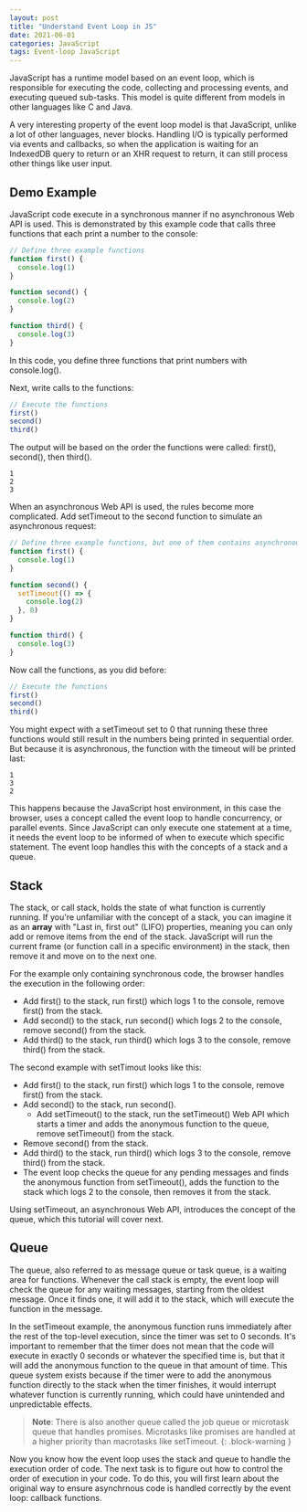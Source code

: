 ```yaml
---
layout: post
title: "Understand Event Loop in JS"
date: 2021-06-01
categories: JavaScript
tags: Event-loop JavaScript
---
```


JavaScript has a runtime model based on an event loop, which is responsible for executing the code, collecting and processing events, and executing queued sub-tasks. This model is quite different from models in other languages like C and Java.

A very interesting property of the event loop model is that JavaScript, unlike a lot of other languages, never blocks. Handling I/O is typically performed via events and callbacks, so when the application is waiting for an IndexedDB query to return or an XHR request to return, it can still process other things like user input.

## Demo Example

JavaScript code execute in a synchronous manner if no asynchronous Web API is used. This is demonstrated by this example code that calls three functions that each print a number to the console:
```javascript
// Define three example functions
function first() {
  console.log(1)
}

function second() {
  console.log(2)
}

function third() {
  console.log(3)
}
```
In this code, you define three functions that print numbers with console.log().

Next, write calls to the functions:

```javascript
// Execute the functions
first()
second()
third()
```
The output will be based on the order the functions were called: first(), second(), then third().
```
1
2
3
```
When an asynchronous Web API is used, the rules become more complicated.
Add setTimeout to the second function to simulate an asynchronous request:
```javascript
// Define three example functions, but one of them contains asynchronous code
function first() {
  console.log(1)
}

function second() {
  setTimeout(() => {
    console.log(2)
  }, 0)
}

function third() {
  console.log(3)
}
```

Now call the functions, as you did before:
```javascript
// Execute the functions
first()
second()
third()
```
You might expect with a setTimeout set to 0 that running these three functions would still result in the numbers being printed in sequential order. But because it is asynchronous, the function with the timeout will be printed last:
```
1
3
2
```
This happens because the JavaScript host environment, in this case the browser, uses a concept called the event loop to handle concurrency, or parallel events. Since JavaScript can only execute one statement at a time, it needs the event loop to be informed of when to execute which specific statement. The event loop handles this with the concepts of a stack and a queue.

## Stack

The stack, or call stack, holds the state of what function is currently running. If you're unfamiliar with the concept of a stack, you can imagine it as an **array** with "Last in, first out" (LIFO) properties, meaning you can only add or remove items from the end of the stack. JavaScript will run the current frame (or function call in a specific environment) in the stack, then remove it and move on to the next one.

For the example only containing synchronous code, the browser handles the execution in the following order:

- Add first() to the stack, run first() which logs 1 to the console, remove first() from the stack.
- Add second() to the stack, run second() which logs 2 to the console, remove second() from the stack.
- Add third() to the stack, run third() which logs 3 to the console, remove third() from the stack.

The second example with setTimout looks like this:

- Add first() to the stack, run first() which logs 1 to the console, remove first() from the stack.
- Add second() to the stack, run second().
  - Add setTimeout() to the stack, run the setTimeout() Web API which starts a timer and adds the anonymous function to the queue, remove setTimeout() from the stack.
- Remove second() from the stack.
- Add third() to the stack, run third() which logs 3 to the console, remove third() from the stack.
- The event loop checks the queue for any pending messages and finds the anonymous function from setTimeout(), adds the function to the stack which logs 2 to the console, then removes it from the stack.

Using setTimeout, an asynchronous Web API, introduces the concept of the queue, which this tutorial will cover next.

## Queue
The queue, also referred to as message queue or task queue, is a waiting area for functions. Whenever the call stack is empty, the event loop will check the queue for any waiting messages, starting from the oldest message. Once it finds one, it will add it to the stack, which will execute the function in the message.

In the setTimeout example, the anonymous function runs immediately after the rest of the top-level execution, since the timer was set to 0 seconds. It's important to remember that the timer does not mean that the code will execute in exactly 0 seconds or whatever the specified time is, but that it will add the anonymous function to the queue in that amount of time. This queue system exists because if the timer were to add the anonymous function directly to the stack when the timer finishes, it would interrupt whatever function is currently running, which could have unintended and unpredictable effects.

> **Note**: There is also another queue called the job queue or microtask queue that  handles promises. Microtasks like promises are handled at a higher priority than macrotasks like setTimeout.
{: .block-warning }

Now you know how the event loop uses the stack and queue to handle the execution order of code. The next task is to figure out how to control the order of execution in your code. To do this, you will first learn about the original way to ensure asynchrnous code is handled correctly by the event loop: callback functions.


